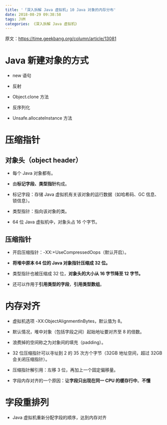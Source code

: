 ```yaml
---
title: '「深入拆解 Java 虚拟机」10 Java 对象的内存分布'
date: 2018-08-29 09:38:58
tags: JVM
categories: 《深入拆解 Java 虚拟机》
---
```


原文：https://time.geekbang.org/column/article/13081

# Java 新建对象的方式

- new 语句

- 反射

- Object.clone 方法

- 反序列化

- Unsafe.allocateInstance 方法

# 压缩指针

## 对象头（object header）

- 每个 Java 对象都有。

- 由**标记字段、类型指针**构成。

- 标记字段：存储 Java 虚拟机有关该对象的运行数据（如哈希码、GC 信息、锁信息）。

- 类型指针：指向该对象的类。

- 64 位 Java 虚拟机中，对象头占 16 个字节。

## 压缩指针

- 开启压缩指针：-XX:+UseCompressedOops（默认开启）。

- **将堆中原本 64 位的 Java 对象指针压缩成 32 位。**

- 类型指针也被压缩成 32 位，**对象头的大小从 16 字节降至 12 字节。**

- 还可以作用于**引用类型的字段**，**引用类型数组**。

# 内存对齐

- 虚拟机选项 -XX:ObjectAlignmentInBytes，默认值为 8。

- 默认情况，堆中对象（包括字段之间）起始地址要对齐至 8 的倍数。

- 浪费掉的空间称之为对象间的填充（padding）。

- 32 位压缩指针可以寻址到 2 的 35 次方个字节（32GB 地址空间，超过 32GB 会关闭压缩指针）。

- 压缩指针解引用：左移 3 位，再加上一个固定偏移量。

- 字段内存对齐的一个原因：**让字段只出现在同一 CPU 的缓存行中**。**不懂**

# 字段重排列

- Java 虚拟机重新分配字段的顺序，达到内存对齐
